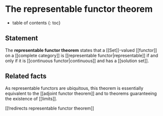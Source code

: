 
# The representable functor theorem
* table of contents
{: toc}

## Statement

The __representable functor theorem__ states that a [[Set]]-valued [[functor]] on a [[complete category]] is [[representable functor|representable]] if and only if it is [[continuous functor|continuous]] and has a [[solution set]].


## Related facts

As representable functors are ubiquitous, this theorem is essentially equivalent to the [[adjoint functor theorem]] and to theorems guaranteeing the existence of [[limits]].


[[!redirects representable functor theorem]]
